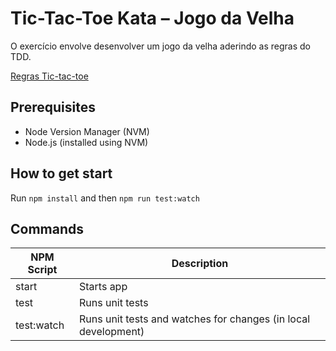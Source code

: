 # Tic-Tac-Toe Kata – Jogo da Velha

O exercício envolve desenvolver um jogo da velha aderindo as regras do TDD.

[Regras Tic-tac-toe](https://pt.wikihow.com/Jogar-Jogo-da-Velha)

## Prerequisites

- Node Version Manager (NVM)
- Node.js (installed using NVM)

## How to get start

Run `npm install` and then `npm run test:watch`

## Commands

| NPM Script | Description                                                    |
| ---------- | -------------------------------------------------------------- |
| start      | Starts app                                                     |
| test       | Runs unit tests                                                |
| test:watch | Runs unit tests and watches for changes (in local development) |
